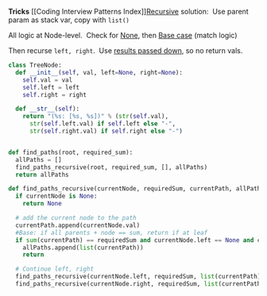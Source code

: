 **Tricks**
[[Coding Interview Patterns Index]]<ins>Recursive</ins> solution:  Use parent param as stack var, copy with `list()`

All logic at Node-level.  Check for <ins>None</ins>, then <ins>Base case</ins> (match logic)

Then recurse `left, right`.  Use <ins>results passed down</ins>, so no return vals.

```python
class TreeNode:
  def __init__(self, val, left=None, right=None):
    self.val = val
    self.left = left
    self.right = right

  def __str__(self):
    return "(%s: [%s, %s])" % (str(self.val),
      str(self.left.val) if self.left else "-",
      str(self.right.val) if self.right else "-")


def find_paths(root, required_sum):
  allPaths = []
  find_paths_recursive(root, required_sum, [], allPaths)
  return allPaths

def find_paths_recursive(currentNode, requiredSum, currentPath, allPaths):
  if currentNode is None:
    return None

  # add the current node to the path
  currentPath.append(currentNode.val)
  #Base: if all parents + node == sum, return if at leaf
  if sum(currentPath) == requiredSum and currentNode.left == None and currentNode.right == None:
    allPaths.append(list(currentPath))
    return

  # Continue left, right
  find_paths_recursive(currentNode.left, requiredSum, list(currentPath), allPaths)
  find_paths_recursive(currentNode.right, requiredSum, list(currentPath), allPaths)
```